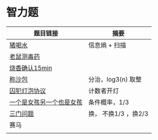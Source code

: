 # 智力题

| 题目链接                                                     | 摘要                 |
| ------------------------------------------------------------ | -------------------- |
| [猪喝水](https://zhuanlan.zhihu.com/p/374666275)             | 信息熵 + 扫描        |
| [老鼠测毒药](https://zhuanlan.zhihu.com/p/24375080)          |                      |
| [烧香确认15min](https://blog.csdn.net/weixin_44178736/article/details/113759224) |                      |
| [称沙包](https://blog.csdn.net/chk_plusplus/article/details/118000491) | 分治，log3(n) 取整   |
| [囚犯灯泡协议](https://www.nowcoder.com/discuss/526897)      | 计数者开灯           |
| [一个是女孩另一个也是女孩](https://www.bilibili.com/video/BV1ws411j77v) | 条件概率，1/3        |
| [三门问题](https://www.bilibili.com/video/av25648623/)       | 换， 不换1/3 ，换2/3 |
| 赛马                                                         |                      |
|                                                              |                      |





